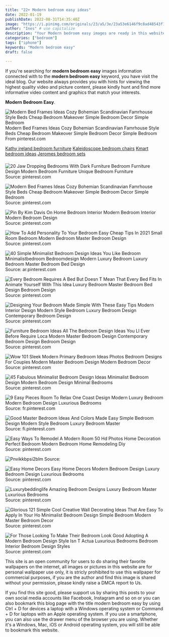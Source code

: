 ```yaml
---
title: "22+ Modern bedroom easy ideas"
date: 2022-01-19
publishDate: 2022-08-31T14:35:40Z
image: "https://i.pinimg.com/originals/23/a5/3e/23a53e6146f9c8ad48543f1226f6c9ed.png"
author: "Ines" # use capitalize
description: "Your Modern bedroom easy images are ready in this website. Modern bedroom easy are a topic that is being searched for and liked by netizens now. You can Download the Modern bedroom easy files here. Find and Download all free photos and vectors."
categories: ["bedroom"]
tags: ["iphone"]
keywords: "Modern bedroom easy"
draft: false

---
```


If you're searching for **modern bedroom easy** images information connected with to the **modern bedroom easy** keyword, you have visit the ideal  blog.  Our website always  provides you with  hints  for viewing  the highest  quality video and picture  content, please kindly hunt and find more informative video content and graphics  that match your interests.

**Modern Bedroom Easy**. 

![Modern Bed Frames Ideas Cozy Bohemian Scandinavian Famrhouse Style Beds Cheap Bedroom Makeover Simple Bedroom Decor Simple Bedroom](https://i.pinimg.com/564x/5e/01/42/5e0142a9d261311cdfdcdfe4bd7497d4.jpg "Modern Bed Frames Ideas Cozy Bohemian Scandinavian Famrhouse Style Beds Cheap Bedroom Makeover Simple Bedroom Decor Simple Bedroom")
Modern Bed Frames Ideas Cozy Bohemian Scandinavian Famrhouse Style Beds Cheap Bedroom Makeover Simple Bedroom Decor Simple Bedroom From pinterest.com

[Kathy ireland bedroom furniture](/kathy-ireland-bedroom-furniture/)
[Kaleidoscope bedroom chairs](/kaleidoscope-bedroom-chairs/)
[Kmart bedroom ideas](/kmart-bedroom-ideas/)
[Jeromes bedroom sets](/jeromes-bedroom-sets/)



### 

 


![20 Jaw Dropping Bedrooms With Dark Furniture Bedroom Furniture Design Modern Bedroom Furniture Unique Bedroom Furniture](https://i.pinimg.com/originals/c7/a7/97/c7a7973295900cd07c641039b4b44b0c.jpg "20 Jaw Dropping Bedrooms With Dark Furniture Bedroom Furniture Design Modern Bedroom Furniture Unique Bedroom Furniture")
Source: pinterest.com

 

![Modern Bed Frames Ideas Cozy Bohemian Scandinavian Famrhouse Style Beds Cheap Bedroom Makeover Simple Bedroom Decor Simple Bedroom](https://i.pinimg.com/564x/5e/01/42/5e0142a9d261311cdfdcdfe4bd7497d4.jpg "Modern Bed Frames Ideas Cozy Bohemian Scandinavian Famrhouse Style Beds Cheap Bedroom Makeover Simple Bedroom Decor Simple Bedroom")
Source: pinterest.com

 

![Pin By Kim Davis On Home Bedroom Interior Modern Bedroom Interior Modern Bedroom Design](https://i.pinimg.com/originals/88/7a/67/887a67aece07ef20adc60e6193c62db5.jpg "Pin By Kim Davis On Home Bedroom Interior Modern Bedroom Interior Modern Bedroom Design")
Source: pinterest.com

 

![How To Add Personality To Your Bedroom Easy Cheap Tips In 2021 Small Room Bedroom Modern Bedroom Master Bedroom Design](https://i.pinimg.com/736x/57/16/4f/57164fdde296769f8751a050f400a94b.jpg "How To Add Personality To Your Bedroom Easy Cheap Tips In 2021 Small Room Bedroom Modern Bedroom Master Bedroom Design")
Source: pinterest.com

 

![40 Simple Minimalist Bedroom Design Ideas You Like Bedroom Minimalistbedroom Bedroomdesign Modern Luxury Bedroom Luxury Bedroom Master Bedroom Bed Design](https://i.pinimg.com/originals/52/44/fb/5244fb553298f5965f47deec42b9aa1c.png "40 Simple Minimalist Bedroom Design Ideas You Like Bedroom Minimalistbedroom Bedroomdesign Modern Luxury Bedroom Luxury Bedroom Master Bedroom Bed Design")
Source: ar.pinterest.com

 

![Every Bedroom Requires A Bed But Doesn T Mean That Every Bed Fits In Animate Yourself With This Idea Luxury Bedroom Master Bedroom Bed Design Bedroom Design](https://i.pinimg.com/originals/bb/35/81/bb35811b1fea055901332c1077517163.jpg "Every Bedroom Requires A Bed But Doesn T Mean That Every Bed Fits In Animate Yourself With This Idea Luxury Bedroom Master Bedroom Bed Design Bedroom Design")
Source: pinterest.com

 

![Designing Your Bedroom Made Simple With These Easy Tips Modern Interior Design Modern Style Bedroom Luxury Bedroom Design Contemporary Bedroom Design](https://i.pinimg.com/originals/c1/28/d2/c128d221defdf7d0ec951a422ce7be26.jpg "Designing Your Bedroom Made Simple With These Easy Tips Modern Interior Design Modern Style Bedroom Luxury Bedroom Design Contemporary Bedroom Design")
Source: pinterest.com

 

![Furniture Bedroom Ideas All The Bedroom Design Ideas You Ll Ever Before Require Loca Modern Master Bedroom Design Contemporary Bedroom Design Bedroom Design](https://i.pinimg.com/736x/89/63/a3/8963a32f7e0f63c922cf0a0b3168aa36.jpg "Furniture Bedroom Ideas All The Bedroom Design Ideas You Ll Ever Before Require Loca Modern Master Bedroom Design Contemporary Bedroom Design Bedroom Design")
Source: pinterest.com

 

![Wow 101 Sleek Modern Primary Bedroom Ideas Photos Bedroom Designs For Couples Modern Master Bedroom Design Modern Bedroom Decor](https://i.pinimg.com/originals/43/9b/17/439b17bcd179c42685c885d04f43eb8d.jpg "Wow 101 Sleek Modern Primary Bedroom Ideas Photos Bedroom Designs For Couples Modern Master Bedroom Design Modern Bedroom Decor")
Source: pinterest.com

 

![45 Fabulous Minimalist Bedroom Design Ideas Minimalist Bedroom Design Modern Bedroom Design Minimal Bedrooms](https://i.pinimg.com/originals/3d/b4/86/3db486fcc2f2c1158019bba41a9acbbe.jpg "45 Fabulous Minimalist Bedroom Design Ideas Minimalist Bedroom Design Modern Bedroom Design Minimal Bedrooms")
Source: pinterest.com

 

![9 Easy Pieces Room To Relax One Coast Design Modern Luxury Bedroom Modern Bedroom Design Luxurious Bedrooms](https://i.pinimg.com/originals/91/e2/3c/91e23cae1b01d589a1705b98449715f0.jpg "9 Easy Pieces Room To Relax One Coast Design Modern Luxury Bedroom Modern Bedroom Design Luxurious Bedrooms")
Source: fr.pinterest.com

 

![Good Master Bedroom Ideas And Colors Made Easy Simple Bedroom Design Modern Style Bedroom Luxury Bedroom Master](https://i.pinimg.com/originals/57/aa/b5/57aab538dc4f600c477f0ede798d7221.jpg "Good Master Bedroom Ideas And Colors Made Easy Simple Bedroom Design Modern Style Bedroom Luxury Bedroom Master")
Source: fi.pinterest.com

 

![Easy Ways To Remodel A Modern Room 50 Hd Photos Home Decoration Perfect Bedroom Modern Bedroom Home Remodeling Diy](https://i.pinimg.com/736x/56/de/e8/56dee8e19bfcafd4580415c47ae13d96.jpg "Easy Ways To Remodel A Modern Room 50 Hd Photos Home Decoration Perfect Bedroom Modern Bedroom Home Remodeling Diy")
Source: pinterest.com

 

![Pnvikkbpsi2blm](https://i.pinimg.com/736x/16/43/3b/16433b57aeecbd3bce226dbb480c8c1b.jpg "Pnvikkbpsi2blm")
Source: 

 

![Easy Home Decors Easy Home Decors Modern Bedroom Design Luxury Bedroom Design Luxurious Bedrooms](https://i.pinimg.com/736x/d9/d9/91/d9d991a0cb238b2410d3daa436415e52.jpg "Easy Home Decors Easy Home Decors Modern Bedroom Design Luxury Bedroom Design Luxurious Bedrooms")
Source: pinterest.com

 

![Luxurybeddinglife Amazing Bedroom Designs Luxury Bedroom Master Luxurious Bedrooms](https://i.pinimg.com/564x/1f/fa/89/1ffa8922104d6610936857ebc80f8803.jpg "Luxurybeddinglife Amazing Bedroom Designs Luxury Bedroom Master Luxurious Bedrooms")
Source: pinterest.com

 

![Glorious 121 Simple Cool Creative Wall Decorating Ideas That Are Easy To Apply In Your Ho Minimalist Bedroom Design Simple Bedroom Modern Master Bedroom Decor](https://i.pinimg.com/originals/79/ce/a0/79cea0b1b8197ac6c131a75935a9cf61.jpg "Glorious 121 Simple Cool Creative Wall Decorating Ideas That Are Easy To Apply In Your Ho Minimalist Bedroom Design Simple Bedroom Modern Master Bedroom Decor")
Source: pinterest.com

 

![For Those Looking To Make Their Bedroom Look Good Adopting A Modern Bedroom Design Style Isn T Actua Luxurious Bedrooms Bedroom Interior Bedroom Design Styles](https://i.pinimg.com/originals/23/a5/3e/23a53e6146f9c8ad48543f1226f6c9ed.png "For Those Looking To Make Their Bedroom Look Good Adopting A Modern Bedroom Design Style Isn T Actua Luxurious Bedrooms Bedroom Interior Bedroom Design Styles")
Source: pinterest.com

 

This site is an open community for users to do sharing their favorite wallpapers on the internet, all images or pictures in this website are for personal wallpaper use only, it is stricly prohibited to use this wallpaper for commercial purposes, if you are the author and find this image is shared without your permission, please kindly raise a DMCA report to Us.

If you find this site good, please support us by sharing this posts to your own social media accounts like Facebook, Instagram and so on or you can also bookmark this blog page with the title modern bedroom easy by using Ctrl + D for devices a laptop with a Windows operating system or Command + D for laptops with an Apple operating system. If you use a smartphone, you can also use the drawer menu of the browser you are using. Whether it's a Windows, Mac, iOS or Android operating system, you will still be able to bookmark this website.
